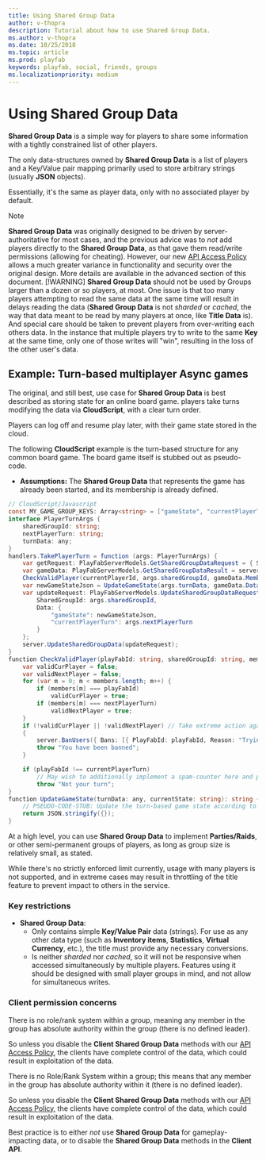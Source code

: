 ```yaml
---
title: Using Shared Group Data
author: v-thopra
description: Tutorial about how to use Shared Group Data.
ms.author: v-thopra
ms.date: 10/25/2018
ms.topic: article
ms.prod: playfab
keywords: playfab, social, friends, groups
ms.localizationpriority: medium
---
```


# Using Shared Group Data

**Shared Group Data** is a simple way for players to share some information with a tightly constrained list of other players.

The only data-structures owned by **Shared Group Data** is a list of players and a Key/Value pair mapping primarily used to store arbitrary strings (usually **JSON** objects).

Essentially, it's the same as player data, only with no associated player by default.

> [!NOTE]
> **Shared Group Data** was originally designed to be driven by server-authoritative for most cases, and the previous advice was to *not* add players directly to the **Shared Group Data**, as that gave them read/write permissions (allowing for cheating). However, our new [API Access Policy](../../config/gamemanager/api-access-policy.md) allows a much greater variance in functionality and security over the original design. More details are available in the advanced section of this document.
> [!WARNING]
> **Shared Group Data** should not be used by Groups larger than a dozen or so players, at most. One issue is that too many players attempting to read the same data at the same time will result in delays reading the data (**Shared Group Data** is not *sharded* or *cached*, the way that data meant to be read by many players at once, like **Title Data** is). And special care should be taken to prevent players from over-writing each others data. In the instance that multiple players try to write to the same **Key** at the same time, only one of those writes will "win", resulting in the loss of the other user's data.

## Example: Turn-based multiplayer Async games

The original, and still best, use case for **Shared Group Data** is best described as storing state for an online board game. players take turns modifying the data via **CloudScript**, with a clear turn order.

Players can log off and resume play later, with their game state stored in the cloud.

The following **CloudScript** example is the turn-based structure for any common board game. The board game itself is stubbed out as pseudo-code.

- **Assumptions:**  The **Shared Group Data** that represents the game has already been started, and its membership is already defined.

```csharp
// CloudScript/Javascript
const MY_GAME_GROUP_KEYS: Array<string> = ["gameState", "currentPlayerTurn"];
interface PlayerTurnArgs {
    sharedGroupId: string;
    nextPlayerTurn: string;
    turnData: any;
}
handlers.TakePlayerTurn = function (args: PlayerTurnArgs) {
    var getRequest: PlayFabServerModels.GetSharedGroupDataRequest = { SharedGroupId: args.sharedGroupId, GetMembers: true, Keys: MY_GAME_GROUP_KEYS };
    var gameData: PlayFabServerModels.GetSharedGroupDataResult = server.GetSharedGroupData(getRequest);
    CheckValidPlayer(currentPlayerId, args.sharedGroupId, gameData.Members, gameData.Data["currentPlayerTurn"].Value, args.nextPlayerTurn);
    var newGameStateJson = UpdateGameState(args.turnData, gameData.Data["gameState"].Value);
    var updateRequest: PlayFabServerModels.UpdateSharedGroupDataRequest = {
        SharedGroupId: args.sharedGroupId,
        Data: {
            "gameState": newGameStateJson,
            "currentPlayerTurn": args.nextPlayerTurn
        }
    };
    server.UpdateSharedGroupData(updateRequest);
}
function CheckValidPlayer(playFabId: string, sharedGroupId: string, members: Array<string>, currentPlayerTurn: string, nextPlayerTurn: string): void {
    var validCurPlayer = false;
    var validNextPlayer = false;
    for (var m = 0; m < members.length; m++) {
        if (members[m] === playFabId)
            validCurPlayer = true;
        if (members[m] === nextPlayerTurn)
            validNextPlayer = true;
    }
    if (!validCurPlayer || !validNextPlayer) // Take extreme action against a player trying to cheat
    {
        server.BanUsers({ Bans: [{ PlayFabId: playFabId, Reason: "Trying to play a game you don't belong to: " + sharedGroupId }] });
        throw "You have been banned";
    }

    if (playFabId !== currentPlayerTurn)
        // May wish to additionally implement a spam-counter here and potentially take more extreme action for high-spam count
        throw "Not your turn";
}
function UpdateGameState(turnData: any, currentState: string): string {
    // PSEUDO-CODE-STUB: Update the turn-based game state according to the rules of this game
    return JSON.stringify({});
}
```

At a high level, you can use **Shared Group Data** to implement **Parties/Raids**, or other semi-permanent groups of players, as long as group size is relatively small, as stated.

While there's no strictly enforced limit currently, usage with many players is not supported, and in extreme cases may result in throttling of the title feature to prevent impact to others in the service.

### Key restrictions

- **Shared Group Data**:
  - Only contains simple **Key/Value Pair** data (strings). For use as any other data type (such as **Inventory items**, **Statistics**, **Virtual Currency**, etc.), the title must provide any necessary conversions.
  - Is neither *sharded* nor *cached*, so it will not be responsive when accessed simultaneously by multiple players. Features using it should be designed with small player groups in mind, and not allow for simultaneous writes.

### Client permission concerns

There is no role/rank system within a group, meaning any member in the group has absolute authority within the group (there is no defined leader).

So unless you disable the **Client Shared Group Data** methods with our [API Access Policy](../../config/gamemanager/api-access-policy.md), the clients have complete control of the data, which could result in exploitation of the data.

There is no Role/Rank System within a group; this means that any member in the group has absolute authority within it (there is no defined leader).

So unless you disable the **Client Shared Group Data** methods with our [API Access Policy](../../config/gamemanager/api-access-policy.md), the clients have complete control of the data, which could result in exploitation of the data.

 Best practice is to either *not* use **Shared Group Data** for gameplay-impacting data, or to disable the **Shared Group Data** methods in the **Client API**.
